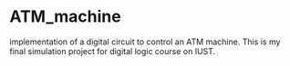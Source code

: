 # ATM_machine

implementation of a digital circuit to control an ATM machine. This is my final simulation  project for digital logic course on IUST.

